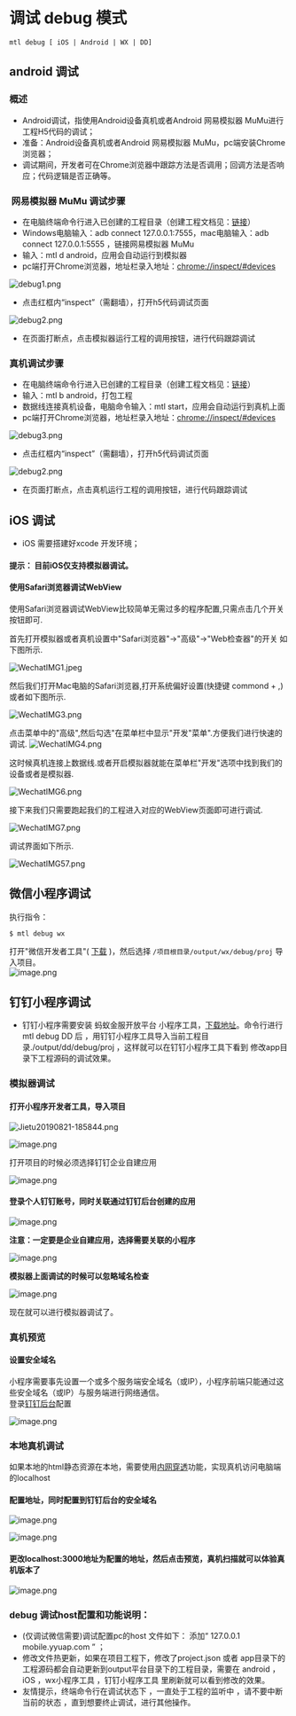 

# 调试 debug 模式
```
mtl debug [ iOS | Android | WX | DD]
```

<a name="android" class="anchor"></a >
## android 调试 

### 概述
- Android调试，指使用Android设备真机或者Android 网易模拟器 MuMu进行工程H5代码的调试；
- 准备：Android设备真机或者Android 网易模拟器 MuMu，pc端安装Chrome浏览器；
- 调试期间，开发者可在Chrome浏览器中跟踪方法是否调用；回调方法是否响应；代码逻辑是否正确等。


###  网易模拟器 MuMu 调试步骤

- 在电脑终端命令行进入已创建的工程目录（创建工程文档见：[链接](http://mtltoolsdocs20190806.test.app.yyuap.com/0201-mtl-cli-quick-start#%E5%88%9B%E5%BB%BA%E5%B7%A5%E7%A8%8B)）
- Windows电脑输入：adb connect 127.0.0.1:7555，mac电脑输入：adb connect 127.0.0.1:5555 ，链接网易模拟器 MuMu
- 输入：mtl d android，应用会自动运行到模拟器
- pc端打开Chrome浏览器，地址栏录入地址：[chrome://inspect/#devices]()

![debug1.png](https://cdn.nlark.com/yuque/0/2019/png/271483/1566790595694-6493e60b-fdab-42e3-810b-636a1337fda6.png#align=left&display=inline&height=1240&name=debug1.png&originHeight=1240&originWidth=1982&size=174735&status=done&width=1982)

- 点击红框内“inspect”（需翻墙），打开h5代码调试页面

![debug2.png](https://cdn.nlark.com/yuque/0/2019/png/271483/1566790749183-6609112c-23eb-4ed5-86b4-abd1fcde1cb7.png#align=left&display=inline&height=1730&name=debug2.png&originHeight=1730&originWidth=2872&size=915002&status=done&width=2872)

- 在页面打断点，点击模拟器运行工程的调用按钮，进行代码跟踪调试


<a name="S8PVI"></a>
### 真机调试步骤

- 在电脑终端命令行进入已创建的工程目录（创建工程文档见：[链接](http://mtltoolsdocs20190806.test.app.yyuap.com/0201-mtl-cli-quick-start#%E5%88%9B%E5%BB%BA%E5%B7%A5%E7%A8%8B)）
- 输入：mtl b android，打包工程
- 数据线连接真机设备，电脑命令输入：mtl start，应用会自动运行到真机上面
- pc端打开Chrome浏览器，地址栏录入地址：[chrome://inspect/#devices]()

![debug3.png](https://cdn.nlark.com/yuque/0/2019/png/271483/1566791242513-25821ce9-204e-44ab-96e4-a8882d5a3ddc.png#align=left&display=inline&height=1322&name=debug3.png&originHeight=1322&originWidth=1854&size=212105&status=done&width=1854)

- 点击红框内“inspect”（需翻墙），打开h5代码调试页面

![debug2.png](https://cdn.nlark.com/yuque/0/2019/png/271483/1566790749183-6609112c-23eb-4ed5-86b4-abd1fcde1cb7.png#align=left&display=inline&height=1730&name=debug2.png&originHeight=1730&originWidth=2872&size=915002&status=done&width=2872)

- 在页面打断点，点击真机运行工程的调用按钮，进行代码跟踪调试

<a name="ios" class="anchor"></a >

## iOS 调试 
+ iOS 需要搭建好xcode 开发环境；
#### 提示： 目前iOS仅支持模拟器调试。

#### 使用Safari浏览器调试WebView

使用Safari浏览器调试WebView比较简单无需过多的程序配置,只需点击几个开关按钮即可.

首先打开模拟器或者真机设置中"Safari浏览器"→"高级"→"Web检查器"的开关 如下图所示.

![WechatIMG1.jpeg](https://cdn.nlark.com/yuque/0/2019/jpeg/271511/1566799469597-7cbdd9ee-60fa-4e5f-9d62-4e774d43aae4.jpeg#align=left&display=inline&height=500&name=WechatIMG1.jpeg&originHeight=500&originWidth=1000&size=92724&status=done&width=1000)

然后我们打开Mac电脑的Safari浏览器,打开系统偏好设置(快捷键 commond + ,)或者如下图所示.


![WechatIMG3.png](https://cdn.nlark.com/yuque/0/2019/png/271511/1566799700876-c2591366-0c02-476b-9938-a29fd25192e1.png#align=left&display=inline&height=516&name=WechatIMG3.png&originHeight=516&originWidth=380&size=333931&status=done&width=380)


点击菜单中的"高级",然后勾选"在菜单栏中显示"开发"菜单".方便我们进行快速的调试.
![WechatIMG4.png](https://cdn.nlark.com/yuque/0/2019/png/271511/1566799717027-0e7459da-0623-4f2b-9801-c78f4b25e756.png#align=left&display=inline&height=912&name=WechatIMG4.png&originHeight=912&originWidth=1494&size=218341&status=done&width=1494)


这时候真机连接上数据线.或者开启模拟器就能在菜单栏"开发"选项中找到我们的设备或者是模拟器.


![WechatIMG6.png](https://cdn.nlark.com/yuque/0/2019/png/271511/1566799945966-4f6be8c4-e92b-4663-a677-ed10beba624c.png#align=left&display=inline&height=1366&name=WechatIMG6.png&originHeight=1366&originWidth=1384&size=2926053&status=done&width=1384)


接下来我们只需要跑起我们的工程进入对应的WebView页面即可进行调试.


![WechatIMG7.png](https://cdn.nlark.com/yuque/0/2019/png/271511/1566800025102-e1f3cdc7-f28f-4e50-ac4a-c27a092aaa5c.png#align=left&display=inline&height=840&name=WechatIMG7.png&originHeight=840&originWidth=1680&size=1753358&status=done&width=1680)


调试界面如下所示.


![WechatIMG57.png](https://cdn.nlark.com/yuque/0/2019/png/271511/1566800098162-1ecdfcb7-7e1c-4fa3-ac90-2c9ff4692148.png#align=left&display=inline&height=1704&name=WechatIMG57.png&originHeight=1704&originWidth=2190&size=345810&status=done&width=2190)

<a name="wx" class="anchor"></a>
## 微信小程序调试

执行指令：

```shell
$ mtl debug wx
```

打开"微信开发者工具"( [下载](https://developers.weixin.qq.com/miniprogram/dev/devtools/download.html) )，然后选择 `/项目根目录/output/wx/debug/proj` 导入项目。<br />![image.png](https://cdn.nlark.com/yuque/0/2019/png/271502/1566786933008-1674d79e-121c-4aee-a122-aaf4ab5ca2ff.png?x-oss-process=image/resize,w_1492)

<a name="dd" class="anchor"></a>
## 钉钉小程序调试 

+ 钉钉小程序需要安装 蚂蚁金服开放平台 小程序工具，[下载地址](https://docs.alipay.com/mini/ide/download)。命令行进行mtl debug DD 后 ，用钉钉小程序工具导入当前工程目录./output/dd/debug/proj  ，这样就可以在钉钉小程序工具下看到 修改app目录下工程源码的调试效果。


<a name="tFXGW"></a>

<a name="EAhZ5"></a>
### 模拟器调试
<a name="AOxYZ"></a>
#### 打开小程序开发者工具，导入项目

![Jietu20190821-185844.png](https://cdn.nlark.com/yuque/0/2019/png/238629/1566455281172-347cc9e3-4f26-4840-97ea-89de73a30275.png?x-oss-process=image/resize,w_746)


![image.png](https://cdn.nlark.com/yuque/0/2019/png/238629/1566385484372-1ac8a74d-5e62-4409-9369-1d4ebd57a066.png#align=left&display=inline&height=212&name=image.png&originHeight=212&originWidth=586&size=32603&status=done&width=586)

打开项目的时候必须选择钉钉企业自建应用

![image.png](https://cdn.nlark.com/yuque/0/2019/png/238629/1566385648833-1ccad504-d8c5-4db8-8d01-cfa4dd0e48a8.png#align=left&display=inline&height=658&name=image.png&originHeight=658&originWidth=949&size=35888&status=done&width=949)


<a name="Moc76"></a>
#### 登录个人钉钉账号，同时关联通过钉钉后台创建的应用

![image.png](https://cdn.nlark.com/yuque/0/2019/png/238629/1566385841062-6b917be9-6b53-42fc-8edc-6811960cb554.png#align=left&display=inline&height=797&name=image.png&originHeight=797&originWidth=997&size=127571&status=done&width=997)


**注意：一定要是企业自建应用，选择需要关联的小程序**

![image.png](https://cdn.nlark.com/yuque/0/2019/png/238629/1566385931607-83a071ca-e606-49c3-9cb1-36ec65ce9593.png#align=left&display=inline&height=1602&name=image.png&originHeight=1602&originWidth=2011&size=413226&status=done&width=2011)


**模拟器上面调试的时候可以忽略域名检查**


![image.png](https://cdn.nlark.com/yuque/0/2019/png/238629/1566387005190-3d176281-41ec-4557-b6b3-80f3fccf0d8f.png#align=left&display=inline&height=793&name=image.png&originHeight=793&originWidth=1267&size=128025&status=done&width=1267)

现在就可以进行模拟器调试了。

<a name="P10tm"></a>
### 真机预览
<a name="l4Gat"></a>
#### 设置安全域名

小程序需要事先设置一个或多个服务端安全域名（或IP），小程序前端只能通过这些安全域名（或IP）与服务端进行网络通信。<br />登录[钉钉后台](https://oa.dingtalk.com/#/login)配置

![image.png](https://cdn.nlark.com/yuque/0/2019/png/238629/1566387290748-0a601287-4f81-4d30-b4aa-b8e58613af27.png#align=left&display=inline&height=1755&name=image.png&originHeight=1755&originWidth=3146&size=389273&status=done&width=3146)


<a name="gqXqI"></a>
### 本地真机调试
如果本地的html静态资源在本地，需要使用[内网穿透](https://ding-doc.dingtalk.com/doc#/kn6zg7/hb7000)功能，实现真机访问电脑端的localhost

<a name="WDhrU"></a>
#### 配置地址，同时配置到钉钉后台的安全域名
![image.png](https://cdn.nlark.com/yuque/0/2019/png/238629/1566387956147-98723955-c1c7-47e9-85cb-a918a61dbb35.png#align=left&display=inline&height=47&name=image.png&originHeight=47&originWidth=827&size=31275&status=done&width=827)

![image.png](https://cdn.nlark.com/yuque/0/2019/png/238629/1566387804896-9160db82-496c-4289-bdcf-3800c6524c83.png#align=left&display=inline&height=798&name=image.png&originHeight=798&originWidth=1263&size=199336&status=done&width=1263)

<a name="fqyxX"></a>
#### 更改localhost:3000地址为配置的地址，然后点击预览，真机扫描就可以体验真机版本了
![image.png](https://cdn.nlark.com/yuque/0/2019/png/238629/1566444797717-d02aa186-221b-443c-a887-6c631a659631.png#align=left&display=inline&height=793&name=image.png&originHeight=793&originWidth=1254&size=227840&status=done&width=1254)



### debug 调试host配置和功能说明：
+ (仅调试微信需要)调试配置pc的host 文件如下： 添加“ 127.0.0.1       mobile.yyuap.com ”  ；
+ 修改文件热更新，如果在项目工程下，修改了project.json 或者 app目录下的工程源码都会自动更新到output平台目录下的工程目录，需要在 android ，iOS ，wx小程序工具 ，钉钉小程序工具 里刷新就可以看到修改的效果。
+ 友情提示，终端命令行在调试状态下 ，一直处于工程的监听中 ，请不要中断当前的状态 ，直到想要终止调试，进行其他操作。







